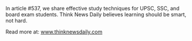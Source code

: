 In article #537, we share effective study techniques for UPSC, SSC, and board exam students. Think News Daily believes learning should be smart, not hard.

Read more at: www.thinknewsdaily.com